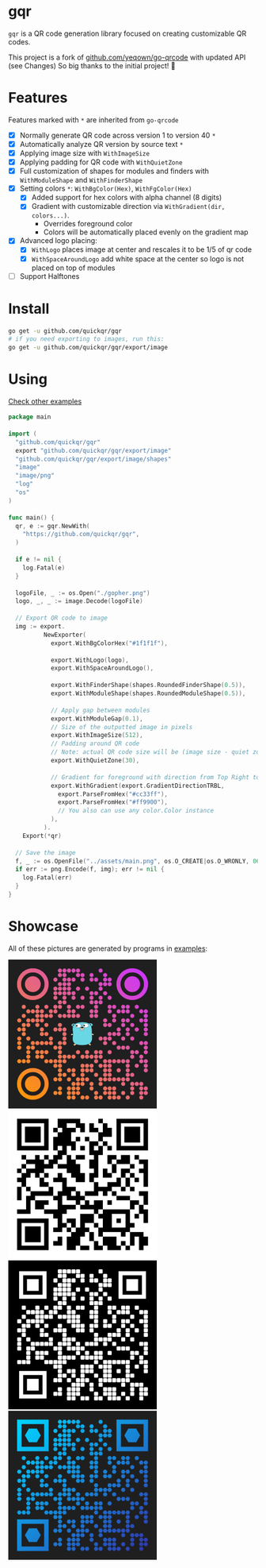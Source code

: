 # gqr
`gqr` is a QR code generation library focused on creating customizable QR codes.

This project is a fork of [github.com/yeqown/go-qrcode](http://github.com/yeqown/go-qrcode) with updated API (see Changes)
So big thanks to the initial project! 🙏

# Features
Features marked with `*` are inherited from `go-qrcode`
- [X] Normally generate QR code across version 1 to version 40 `*`
- [X] Automatically analyze QR version by source text `*`
- [X] Applying image size with `WithImageSize`
- [X] Applying padding for QR code with `WithQuietZone`
- [X] Full customization of shapes for modules and finders with `WithModuleShape` and `WithFinderShape`
- [X] Setting colors `*`: `WithBgColor(Hex)`, `WithFgColor(Hex)`
  - [X] Added support for hex colors with alpha channel (8 digits)
  - [X] Gradient with customizable direction via `WithGradient(dir, colors...)`.  
    - Overrides foreground color
    - Colors will be automatically placed evenly on the gradient map
- [X] Advanced logo placing:
  - [X] `WithLogo` places image at center and rescales it to be 1/5 of qr code
  - [X] `WithSpaceAroundLogo` add white space at the center so logo is not placed on top of modules
- [ ] Support Halftones

# Install
```bash
go get -u github.com/quickqr/gqr
# if you need exporting to images, run this:
go get -u github.com/quickqr/gqr/export/image
```

# Using
[Check other examples](./examples)
```go
package main

import (
  "github.com/quickqr/gqr"
  export "github.com/quickqr/gqr/export/image"
  "github.com/quickqr/gqr/export/image/shapes"
  "image"
  "image/png"
  "log"
  "os"
)

func main() {
  qr, e := gqr.NewWith(
    "https://github.com/quickqr/gqr",
  )

  if e != nil {
    log.Fatal(e)
  }

  logoFile, _ := os.Open("./gopher.png")
  logo, _, _ := image.Decode(logoFile)

  // Export QR code to image
  img := export.
          NewExporter(
            export.WithBgColorHex("#1f1f1f"),

            export.WithLogo(logo),
            export.WithSpaceAroundLogo(),

            export.WithFinderShape(shapes.RoundedFinderShape(0.5)),
            export.WithModuleShape(shapes.RoundedModuleShape(0.5)),

            // Apply gap between modules
            export.WithModuleGap(0.1),
            // Size of the outputted image in pixels
            export.WithImageSize(512),
            // Padding around QR code
            // Note: actual QR code size will be (image size - quiet zone * 2)
            export.WithQuietZone(30),

            // Gradient for foreground with direction from Top Right to Bottom Left
            export.WithGradient(export.GradientDirectionTRBL,
              export.ParseFromHex("#cc33ff"),
              export.ParseFromHex("#ff9900"),
              // You also can use any color.Color instance
            ),
          ).
    Export(*qr)

  // Save the image
  f, _ := os.OpenFile("../assets/main.png", os.O_CREATE|os.O_WRONLY, 0644)
  if err := png.Encode(f, img); err != nil {
    log.Fatal(err)
  }
}
```

# Showcase
All of these pictures are generated by programs in [examples](./examples):
<div float="left">
<img src="./assets/main.png" alt="main" width="300">
<img src="./assets/default.png" alt="default" width="300">
<img src="./assets/invert.png" alt="inverted" width="300">
<img src="assets/custom-shapes.png" alt="inverted" width="300">
</div>
